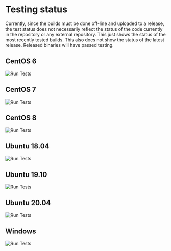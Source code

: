 Testing status
==============

Currently, since the builds must be done off-line and uploaded to a release, the
test status does not necessarily reflect the status of the code currently in the
repository or any external repository.  This just shows the status of the most
recently tested builds.  This also does not show the status of the latest release.
Released binaries will have passed testing.

CentOS 6
--------

![Run Tests](https://github.com/idaes/idaes-ext/workflows/test_centos6/badge.svg)

CentOS 7
--------

![Run Tests](https://github.com/idaes/idaes-ext/workflows/test_centos7/badge.svg)

CentOS 8
--------

![Run Tests](https://github.com/idaes/idaes-ext/workflows/test_centos8/badge.svg)


Ubuntu 18.04
------------

![Run Tests](https://github.com/idaes/idaes-ext/workflows/test_ubuntu1804/badge.svg)


Ubuntu 19.10
------------

![Run Tests](https://github.com/idaes/idaes-ext/workflows/test_ubuntu1910/badge.svg)


Ubuntu 20.04
------------

![Run Tests](https://github.com/idaes/idaes-ext/workflows/test_ubuntu2004/badge.svg)


Windows
-------

![Run Tests](https://github.com/idaes/idaes-ext/workflows/test_windows/badge.svg)
